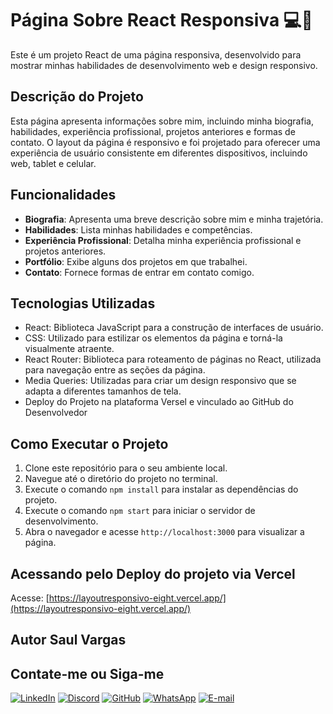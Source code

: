 # Página Sobre React Responsiva 💻📱

Este é um projeto React de uma página responsiva, desenvolvido para mostrar minhas habilidades de desenvolvimento web e design responsivo.

## Descrição do Projeto

Esta página apresenta informações sobre mim, incluindo minha biografia, habilidades, experiência profissional, projetos anteriores e formas de contato. O layout da página é responsivo e foi projetado para oferecer uma experiência de usuário consistente em diferentes dispositivos, incluindo web, tablet e celular.

## Funcionalidades

- **Biografia**: Apresenta uma breve descrição sobre mim e minha trajetória.
- **Habilidades**: Lista minhas habilidades e competências.
- **Experiência Profissional**: Detalha minha experiência profissional e projetos anteriores.
- **Portfólio**: Exibe alguns dos projetos em que trabalhei.
- **Contato**: Fornece formas de entrar em contato comigo.

## Tecnologias Utilizadas

- React: Biblioteca JavaScript para a construção de interfaces de usuário.
- CSS: Utilizado para estilizar os elementos da página e torná-la visualmente atraente.
- React Router: Biblioteca para roteamento de páginas no React, utilizada para navegação entre as seções da página.
- Media Queries: Utilizadas para criar um design responsivo que se adapta a diferentes tamanhos de tela.
- Deploy do Projeto na plataforma Versel e vinculado ao GitHub do Desenvolvedor

## Como Executar o Projeto

1. Clone este repositório para o seu ambiente local.
2. Navegue até o diretório do projeto no terminal.
3. Execute o comando `npm install` para instalar as dependências do projeto.
4. Execute o comando `npm start` para iniciar o servidor de desenvolvimento.
5. Abra o navegador e acesse `http://localhost:3000` para visualizar a página.

## Acessando pelo Deploy do projeto via Vercel

Acesse: [https://layoutresponsivo-eight.vercel.app/](https://layoutresponsivo-eight.vercel.app/)

## Autor Saul Vargas 

## Contate-me ou Siga-me
[![LinkedIn](https://img.shields.io/badge/LinkedIn-0077B5?style=for-the-badge&logo=linkedin&logoColor=white)](https://www.linkedin.com/in/saul-vargas-68a97347/) 
[![Discord](https://img.shields.io/badge/Discord-7289DA?style=for-the-badge&logo=discord&logoColor=white)](https://discord.com/channels/@saulvargas88/)
[![GitHub](https://img.shields.io/badge/GitHub-100000?style=for-the-badge&logo=github&logoColor=white)](https://github.com/saulvargas88)
[![WhatsApp](https://img.shields.io/badge/WhatsApp-25D366?style=for-the-badge&logo=whatsapp&logoColor=white)](https://wa.me/551985027412)
[![E-mail](https://img.shields.io/badge/-Email-000?style=for-the-badge&logo=microsoft-outlook&logoColor=007BFF)](mailto:saulvargascosta@hotmail.com)
